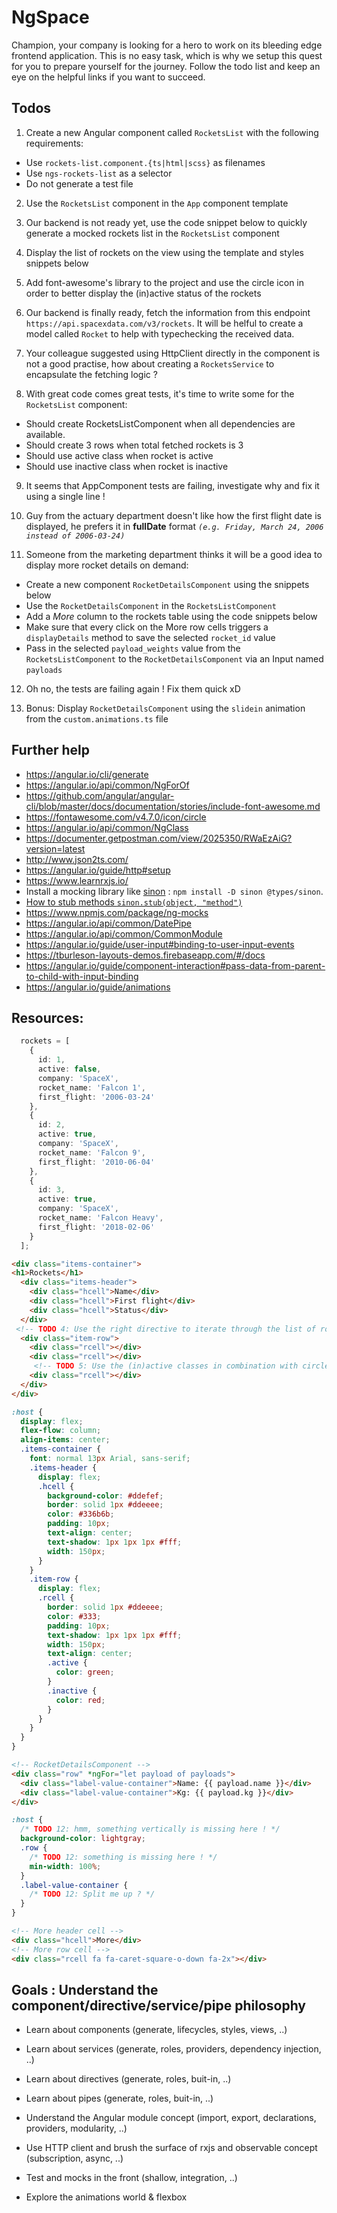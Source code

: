 # NgSpace

Champion, your company is looking for a hero to work on its bleeding edge frontend application. This is no easy task, which is why we setup this quest for you to prepare yourself for the journey. Follow the todo list and keep an eye on the helpful links if you want to succeed.

## Todos

1. Create a new Angular component called `RocketsList` with the following requirements:

* Use `rockets-list.component.{ts|html|scss}` as filenames
* Use `ngs-rockets-list` as a selector
* Do not generate a test file

2. Use the `RocketsList` component in the `App` component template

3. Our backend is not ready yet, use the code snippet below to quickly generate a mocked rockets list in the `RocketsList` component

4. Display the list of rockets on the view using the template and styles snippets below

5. Add font-awesome's library to the project and use the circle icon in order to better display the (in)active status of the rockets 

6. Our backend is finally ready, fetch the information from this endpoint `https://api.spacexdata.com/v3/rockets`. It will be helful to create a model called `Rocket` to help with typechecking the received data.

7. Your colleague suggested using HttpClient directly in the component is not a good practise, how about creating a `RocketsService` to encapsulate the fetching logic ?

8. With great code comes great tests, it's time to write some for the `RocketsList` component:

* Should create RocketsListComponent when all dependencies are available.
* Should create 3 rows when total fetched rockets is 3
* Should use active class when rocket is active
* Should use inactive class when rocket is inactive

9. It seems that AppComponent tests are failing, investigate why and fix it using a single line !
10. Guy from the actuary department doesn't like how the first flight date is displayed, he prefers it in **fullDate** format *`(e.g. Friday, March 24, 2006 instead of 2006-03-24)`*

11. Someone from the marketing department thinks it will be a good idea to display more rocket details on demand:
* Create a new component `RocketDetailsComponent` using the snippets below
* Use the `RocketDetailsComponent` in the `RocketsListComponent`
* Add a *More* column to the rockets table using the code snippets below
* Make sure that every click on the More row cells triggers a `displayDetails` method to save the selected `rocket_id` value 
* Pass in the selected `payload_weights` value from the `RocketsListComponent` to the `RocketDetailsComponent` via an Input named `payloads`

12. Oh no, the tests are failing again ! Fix them quick xD

13. Bonus: Display `RocketDetailsComponent` using the `slidein` animation from the `custom.animations.ts` file

## Further help

- https://angular.io/cli/generate
- https://angular.io/api/common/NgForOf
- https://github.com/angular/angular-cli/blob/master/docs/documentation/stories/include-font-awesome.md
- https://fontawesome.com/v4.7.0/icon/circle
- https://angular.io/api/common/NgClass
- https://documenter.getpostman.com/view/2025350/RWaEzAiG?version=latest
- http://www.json2ts.com/
- https://angular.io/guide/http#setup
- https://www.learnrxjs.io/
- Install a mocking library like [sinon](https://sinonjs.org/) : `npm install -D sinon @types/sinon`.
- [How to stub methods `sinon.stub(object, "method")`](https://sinonjs.org/releases/latest/stubs/)
- https://www.npmjs.com/package/ng-mocks
- https://angular.io/api/common/DatePipe
- https://angular.io/api/common/CommonModule
- https://angular.io/guide/user-input#binding-to-user-input-events
- https://tburleson-layouts-demos.firebaseapp.com/#/docs
- https://angular.io/guide/component-interaction#pass-data-from-parent-to-child-with-input-binding
- https://angular.io/guide/animations

## Resources:

```typescript
  rockets = [
    {
      id: 1,
      active: false,
      company: 'SpaceX',
      rocket_name: 'Falcon 1',
      first_flight: '2006-03-24'
    },
    {
      id: 2,
      active: true,
      company: 'SpaceX',
      rocket_name: 'Falcon 9',
      first_flight: '2010-06-04'
    },
    {
      id: 3,
      active: true,
      company: 'SpaceX',
      rocket_name: 'Falcon Heavy',
      first_flight: '2018-02-06'
    }
  ];
```

```html
<div class="items-container">
<h1>Rockets</h1>
  <div class="items-header">
    <div class="hcell">Name</div>
    <div class="hcell">First flight</div>
    <div class="hcell">Status</div>
  </div>
 <!-- TODO 4: Use the right directive to iterate through the list of rockets and display the name, first flight date and active status of each rocket-->
  <div class="item-row">
    <div class="rcell"></div>
    <div class="rcell"></div>
     <!-- TODO 5: Use the (in)active classes in combination with circle icon to display the rocket status-->
    <div class="rcell"></div>
  </div>
</div>
```

```css
:host {
  display: flex;
  flex-flow: column;
  align-items: center;
  .items-container {
    font: normal 13px Arial, sans-serif;
    .items-header {
      display: flex;
      .hcell {
        background-color: #ddefef;
        border: solid 1px #ddeeee;
        color: #336b6b;
        padding: 10px;
        text-align: center;
        text-shadow: 1px 1px 1px #fff;
        width: 150px;
      }
    }
    .item-row {
      display: flex;
      .rcell {
        border: solid 1px #ddeeee;
        color: #333;
        padding: 10px;
        text-shadow: 1px 1px 1px #fff;
        width: 150px;
        text-align: center;
        .active {
          color: green;
        }
        .inactive {
          color: red;
        }
      }
    }
  }
}
```

```html
<!-- RocketDetailsComponent -->
<div class="row" *ngFor="let payload of payloads">
  <div class="label-value-container">Name: {{ payload.name }}</div>
  <div class="label-value-container">Kg: {{ payload.kg }}</div>
</div>
```

```css
:host {
  /* TODO 12: hmm, something vertically is missing here ! */  
  background-color: lightgray;
  .row {
    /* TODO 12: something is missing here ! */  
    min-width: 100%;
  }
  .label-value-container {
    /* TODO 12: Split me up ? */
  }
}
```

```html
<!-- More header cell -->
<div class="hcell">More</div>
<!-- More row cell -->
<div class="rcell fa fa-caret-square-o-down fa-2x"></div>
```


## Goals : Understand the component/directive/service/pipe philosophy

- Learn about components (generate, lifecycles, styles, views, ..)

- Learn about services (generate, roles, providers, dependency injection, ..)

- Learn about directives (generate, roles, buit-in, ..)

- Learn about pipes (generate, roles, buit-in, ..)

- Understand the Angular module concept (import, export, declarations, providers, modularity, ..)

- Use HTTP client and brush the surface of rxjs and observable concept (subscription, async, ..) 

- Test and mocks in the front (shallow, integration, ..)

- Explore the animations world & flexbox
